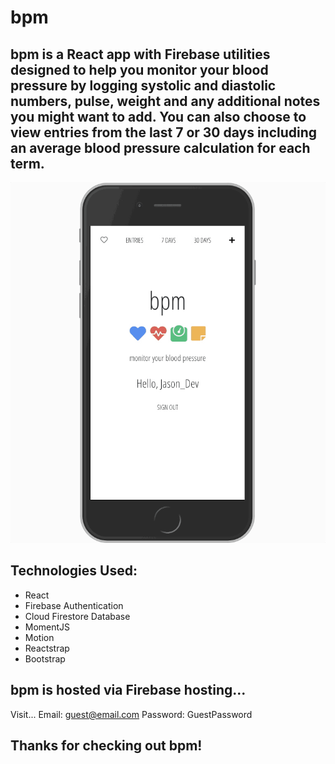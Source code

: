 # bpm

## bpm is a React app with Firebase utilities designed to help you monitor your blood pressure by logging systolic and diastolic numbers, pulse, weight and any additional notes you might want to add. You can also choose to view entries from the last 7 or 30 days including an average blood pressure calculation for each term.

![](bpm-demo.gif)

## Technologies Used:
- React
- Firebase Authentication
- Cloud Firestore Database
- MomentJS
- Motion
- Reactstrap
- Bootstrap

## bpm is hosted via Firebase hosting... 
Visit...
Email: guest@email.com
Password: GuestPassword

## Thanks for checking out bpm!
